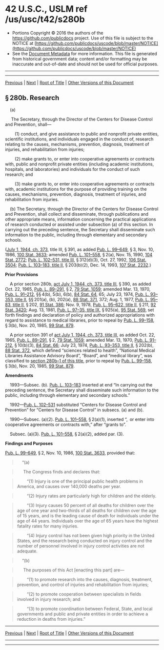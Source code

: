 ---
---

# 42 U.S.C., USLM ref /us/usc/t42/s280b

* Portions Copyright © 2016 the authors of the https://github.com/publicdocs project.
  Use of this file is subject to the NOTICE at [https://github.com/publicdocs/uscode/blob/master/NOTICE](https://github.com/publicdocs/uscode/blob/master/NOTICE)
* See the [Document Metadata](././../../../../../..//README.md) for more information.
  This file is generated from historical government data; content and/or formatting may be inaccurate and out-of-date and should not be used for official purposes.

----------
----------

[Previous](./../../../../../..//us/usc/t42/ch6A/schII/ptJ/m__us_usc_t42_ch6A_schII_ptJ.md) | [Next](./../../../../../..//us/usc/t42/ch6A/schII/ptJ/m__us_usc_t42_s280b–1.md) | [Root of Title](./../../../../../../) | [Other Versions of this Document](https://publicdocs.github.io/go/links?ns=uslm&ref=%2Fus%2Fusc%2Ft42%2Fs280b)

## § 280b. Research

    (a)

     The Secretary, through the Director of the Centers for Disease Control and Prevention, shall—

        (1) conduct, and give assistance to public and nonprofit private entities, scientific institutions, and individuals engaged in the conduct of, research relating to the causes, mechanisms, prevention, diagnosis, treatment of injuries, and rehabilitation from injuries;

        (2) make grants to, or enter into cooperative agreements or contracts with, public and nonprofit private entities (including academic institutions, hospitals, and laboratories) and individuals for the conduct of such research; and

        (3) make grants to, or enter into cooperative agreements or contracts with, academic institutions for the purpose of providing training on the causes, mechanisms, prevention, diagnosis, treatment of injuries, and rehabilitation from injuries.

    (b) The Secretary, through the Director of the Centers for Disease Control and Prevention, shall collect and disseminate, through publications and other appropriate means, information concerning the practical applications of research conducted or assisted under subsection (a) of this section. In carrying out the preceding sentence, the Secretary shall disseminate such information to the public, including through elementary and secondary schools.

([July 1, 1944, ch. 373][/us/act/1944-07-01/ch373], title III, § 391, as added [Pub. L. 99–649][/us/pl/99/649], § 3, Nov. 10, 1986, [100 Stat. 3633][/us/stat/100/3633]; amended [Pub. L. 101–558][/us/pl/101/558], § 2(a), Nov. 15, 1990, [104 Stat. 2772][/us/stat/104/2772]; [Pub. L. 102–531, title III][/us/pl/102/531/tIII], § 312(d)(3), Oct. 27, 1992, [106 Stat. 3504][/us/stat/106/3504]; [Pub. L. 103–183, title II][/us/pl/103/183/tII], § 203(b)(2), Dec. 14, 1993, [107 Stat. 2232][/us/stat/107/2232].)

 __Prior Provisions__ 

    A prior section 280b, [act July 1, 1944, ch. 373, title III][/us/act/1944-07-01/ch373/tIII], § 390, as added Oct. 22, 1965, [Pub. L. 89–291][/us/pl/89/291], § 2, [79 Stat. 1059][/us/stat/79/1059]; amended Mar. 13, 1970, [Pub. L. 91–212][/us/pl/91/212], §§ 4(b), 5(b), 6(b), [84 Stat. 64][/us/stat/84/64], 65; July 23, 1974, [Pub. L. 93–353, title II][/us/pl/93/353/tII], §§ 201(a), (b), 202(a), [88 Stat. 371][/us/stat/88/371], 372; Aug. 1, 1977, [Pub. L. 95–83, title II][/us/pl/95/83/tII], § 202, [91 Stat. 386][/us/stat/91/386]; Nov. 9, 1978, [Pub. L. 95–622, title II][/us/pl/95/622/tII], § 211, [92 Stat. 3420][/us/stat/92/3420]; Aug. 13, 1981, [Pub. L. 97–35, title IX][/us/pl/97/35/tIX], § 925(a), [95 Stat. 569][/us/stat/95/569], set forth findings and declaration of policy and authorized appropriations with regard to assistance to medical libraries, prior to repeal by [Pub. L. 99–158][/us/pl/99/158], § 3(b), Nov. 20, 1985, [99 Stat. 879][/us/stat/99/879].

    A prior section 391 of [act July 1, 1944, ch. 373, title III][/us/act/1944-07-01/ch373/tIII], as added Oct. 22, 1965, [Pub. L. 89–291][/us/pl/89/291], § 2, [79 Stat. 1059][/us/stat/79/1059]; amended Mar. 13, 1970, [Pub. L. 91–212][/us/pl/91/212], § 10(b)(3), [84 Stat. 66][/us/stat/84/66]; July 23, 1974, [Pub. L. 93–353, title II][/us/pl/93/353/tII], § 202(b), [88 Stat. 372][/us/stat/88/372], which defined “sciences related to health”, “National Medical Libraries Assistance Advisory Board”, “Board”, and “medical library”, was classified to [section 280b–1 of this title][/us/usc/t42/s280b–1], prior to repeal by [Pub. L. 99–158][/us/pl/99/158], § 3(b), Nov. 20, 1985, [99 Stat. 879][/us/stat/99/879].

 __Amendments__ 

    1993—Subsec. (b). [Pub. L. 103–183][/us/pl/103/183] inserted at end “In carrying out the preceding sentence, the Secretary shall disseminate such information to the public, including through elementary and secondary schools.”

    1992—[Pub. L. 102–531][/us/pl/102/531] substituted “Centers for Disease Control and Prevention” for “Centers for Disease Control” in subsecs. (a) and (b).

    1990—Subsec. (a)(2). [Pub. L. 101–558][/us/pl/101/558], § 2(a)(1), inserted “, or enter into cooperative agreements or contracts with,” after “grants to”.

    Subsec. (a)(3). [Pub. L. 101–558][/us/pl/101/558], § 2(a)(2), added par. (3).

 __Findings and Purposes__ 

[Pub. L. 99–649][/us/pl/99/649], § 2, Nov. 10, 1986, [100 Stat. 3633][/us/stat/100/3633], provided that:

>     “(a)

>      The Congress finds and declares that:

>         “(1) Injury is one of the principal public health problems in America, and causes over 140,000 deaths per year.

>         “(2) Injury rates are particularly high for children and the elderly.

>         “(3) Injury causes 50 percent of all deaths for children over the age of one year and two-thirds of all deaths for children over the age of 15 years, and is the leading cause of death for individuals under the age of 44 years. Individuals over the age of 65 years have the highest fatality rates for many injuries.

>         “(4) Injury control has not been given high priority in the United States, and the research being conducted on injury control and the number of personnel involved in injury control activities are not adequate.

>     “(b)

>      The purposes of this Act \[enacting this part\] are—

>         “(1) to promote research into the causes, diagnosis, treatment, prevention, and control of injuries and rehabilitation from injuries;

>         “(2) to promote cooperation between specialists in fields involved in injury research; and

>         “(3) to promote coordination between Federal, State, and local governments and public and private entities in order to achieve a reduction in deaths from injuries.”

----------

[Previous](./../../../../../..//us/usc/t42/ch6A/schII/ptJ/m__us_usc_t42_ch6A_schII_ptJ.md) | [Next](./../../../../../..//us/usc/t42/ch6A/schII/ptJ/m__us_usc_t42_s280b–1.md) | [Root of Title](./../../../../../../) | [Other Versions of this Document](https://publicdocs.github.io/go/links?ns=uslm&ref=%2Fus%2Fusc%2Ft42%2Fs280b)

----------
----------

[/us/act/1944-07-01/ch373]: https://publicdocs.github.io/go/links?ns=uslm&ref=%2Fus%2Fact%2F1944-07-01%2Fch373
[/us/pl/99/649]: https://publicdocs.github.io/go/links?ns=uslm&ref=%2Fus%2Fpl%2F99%2F649
[/us/stat/100/3633]: https://publicdocs.github.io/go/links?ns=uslm&ref=%2Fus%2Fstat%2F100%2F3633
[/us/pl/101/558]: https://publicdocs.github.io/go/links?ns=uslm&ref=%2Fus%2Fpl%2F101%2F558
[/us/stat/104/2772]: https://publicdocs.github.io/go/links?ns=uslm&ref=%2Fus%2Fstat%2F104%2F2772
[/us/pl/102/531/tIII]: https://publicdocs.github.io/go/links?ns=uslm&ref=%2Fus%2Fpl%2F102%2F531%2FtIII
[/us/stat/106/3504]: https://publicdocs.github.io/go/links?ns=uslm&ref=%2Fus%2Fstat%2F106%2F3504
[/us/pl/103/183/tII]: https://publicdocs.github.io/go/links?ns=uslm&ref=%2Fus%2Fpl%2F103%2F183%2FtII
[/us/stat/107/2232]: https://publicdocs.github.io/go/links?ns=uslm&ref=%2Fus%2Fstat%2F107%2F2232
[/us/act/1944-07-01/ch373/tIII]: https://publicdocs.github.io/go/links?ns=uslm&ref=%2Fus%2Fact%2F1944-07-01%2Fch373%2FtIII
[/us/pl/89/291]: https://publicdocs.github.io/go/links?ns=uslm&ref=%2Fus%2Fpl%2F89%2F291
[/us/stat/79/1059]: https://publicdocs.github.io/go/links?ns=uslm&ref=%2Fus%2Fstat%2F79%2F1059
[/us/pl/91/212]: https://publicdocs.github.io/go/links?ns=uslm&ref=%2Fus%2Fpl%2F91%2F212
[/us/stat/84/64]: https://publicdocs.github.io/go/links?ns=uslm&ref=%2Fus%2Fstat%2F84%2F64
[/us/pl/93/353/tII]: https://publicdocs.github.io/go/links?ns=uslm&ref=%2Fus%2Fpl%2F93%2F353%2FtII
[/us/stat/88/371]: https://publicdocs.github.io/go/links?ns=uslm&ref=%2Fus%2Fstat%2F88%2F371
[/us/pl/95/83/tII]: https://publicdocs.github.io/go/links?ns=uslm&ref=%2Fus%2Fpl%2F95%2F83%2FtII
[/us/stat/91/386]: https://publicdocs.github.io/go/links?ns=uslm&ref=%2Fus%2Fstat%2F91%2F386
[/us/pl/95/622/tII]: https://publicdocs.github.io/go/links?ns=uslm&ref=%2Fus%2Fpl%2F95%2F622%2FtII
[/us/stat/92/3420]: https://publicdocs.github.io/go/links?ns=uslm&ref=%2Fus%2Fstat%2F92%2F3420
[/us/pl/97/35/tIX]: https://publicdocs.github.io/go/links?ns=uslm&ref=%2Fus%2Fpl%2F97%2F35%2FtIX
[/us/stat/95/569]: https://publicdocs.github.io/go/links?ns=uslm&ref=%2Fus%2Fstat%2F95%2F569
[/us/pl/99/158]: https://publicdocs.github.io/go/links?ns=uslm&ref=%2Fus%2Fpl%2F99%2F158
[/us/stat/99/879]: https://publicdocs.github.io/go/links?ns=uslm&ref=%2Fus%2Fstat%2F99%2F879
[/us/act/1944-07-01/ch373/tIII]: https://publicdocs.github.io/go/links?ns=uslm&ref=%2Fus%2Fact%2F1944-07-01%2Fch373%2FtIII
[/us/pl/89/291]: https://publicdocs.github.io/go/links?ns=uslm&ref=%2Fus%2Fpl%2F89%2F291
[/us/stat/79/1059]: https://publicdocs.github.io/go/links?ns=uslm&ref=%2Fus%2Fstat%2F79%2F1059
[/us/pl/91/212]: https://publicdocs.github.io/go/links?ns=uslm&ref=%2Fus%2Fpl%2F91%2F212
[/us/stat/84/66]: https://publicdocs.github.io/go/links?ns=uslm&ref=%2Fus%2Fstat%2F84%2F66
[/us/pl/93/353/tII]: https://publicdocs.github.io/go/links?ns=uslm&ref=%2Fus%2Fpl%2F93%2F353%2FtII
[/us/stat/88/372]: https://publicdocs.github.io/go/links?ns=uslm&ref=%2Fus%2Fstat%2F88%2F372
[/us/usc/t42/s280b–1]: https://publicdocs.github.io/go/links?ns=uslm&ref=%2Fus%2Fusc%2Ft42%2Fs280b%E2%80%931
[/us/pl/99/158]: https://publicdocs.github.io/go/links?ns=uslm&ref=%2Fus%2Fpl%2F99%2F158
[/us/stat/99/879]: https://publicdocs.github.io/go/links?ns=uslm&ref=%2Fus%2Fstat%2F99%2F879
[/us/pl/103/183]: https://publicdocs.github.io/go/links?ns=uslm&ref=%2Fus%2Fpl%2F103%2F183
[/us/pl/102/531]: https://publicdocs.github.io/go/links?ns=uslm&ref=%2Fus%2Fpl%2F102%2F531
[/us/pl/101/558]: https://publicdocs.github.io/go/links?ns=uslm&ref=%2Fus%2Fpl%2F101%2F558
[/us/pl/101/558]: https://publicdocs.github.io/go/links?ns=uslm&ref=%2Fus%2Fpl%2F101%2F558
[/us/pl/99/649]: https://publicdocs.github.io/go/links?ns=uslm&ref=%2Fus%2Fpl%2F99%2F649
[/us/stat/100/3633]: https://publicdocs.github.io/go/links?ns=uslm&ref=%2Fus%2Fstat%2F100%2F3633


